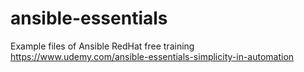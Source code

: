# ansible-essentials
Example files of Ansible RedHat free training https://www.udemy.com/ansible-essentials-simplicity-in-automation 
